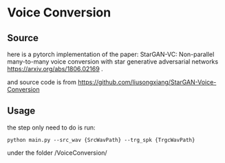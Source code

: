 # Voice Conversion
## Source
here is a pytorch implementation of the paper: StarGAN-VC: Non-parallel many-to-many voice conversion with star generative adversarial networks https://arxiv.org/abs/1806.02169 .

and source code is from https://github.com/liusongxiang/StarGAN-Voice-Conversion
## Usage
the step only need to do is run:
```
python main.py --src_wav {SrcWavPath} --trg_spk {TrgcWavPath}
```
under the folder /VoiceConversion/
